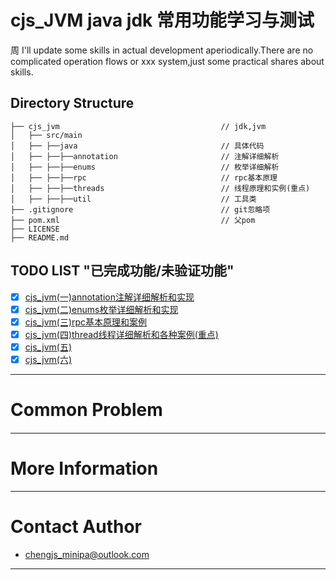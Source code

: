# cjs_JVM java jdk 常用功能学习与测试
周
I'll update some skills in actual development aperiodically.There are no complicated operation flows or xxx system,just some practical shares about skills.

## Directory Structure

```shell
├── cjs_jvm                                    // jdk,jvm
│   ├── src/main
│   ├── ├──java                                // 具体代码
│   ├── ├──├──annotation                       // 注解详细解析
│   ├── ├──├──enums                            // 枚举详细解析
│   ├── ├──├──rpc                              // rpc基本原理
│   ├── ├──├──threads                          // 线程原理和实例(重点)
│   ├── ├──├──util                             // 工具类
├── .gitignore                                 // git忽略项
├── pom.xml                                    // 父pom
├── LICENSE               
├── README.md               

```

## TODO LIST "已完成功能/未验证功能"

* [x] [cjs_jvm(一)annotation注解详细解析和实现]()
* [x] [cjs_jvm(二)enums枚举详细解析和实现]()
* [x] [cjs_jvm(三)rpc基本原理和案例]()
* [x] [cjs_jvm(四)thread线程详细解析和各种案例(重点)]()
* [x] [cjs_jvm(五)]()
* [x] [cjs_jvm(六)]()
--- 

# Common Problem

#### 

---


# More Information


---

# Contact Author
- [chengjs_minipa@outlook.com](mailto:chengjs_minipa@outlook.com)

---

